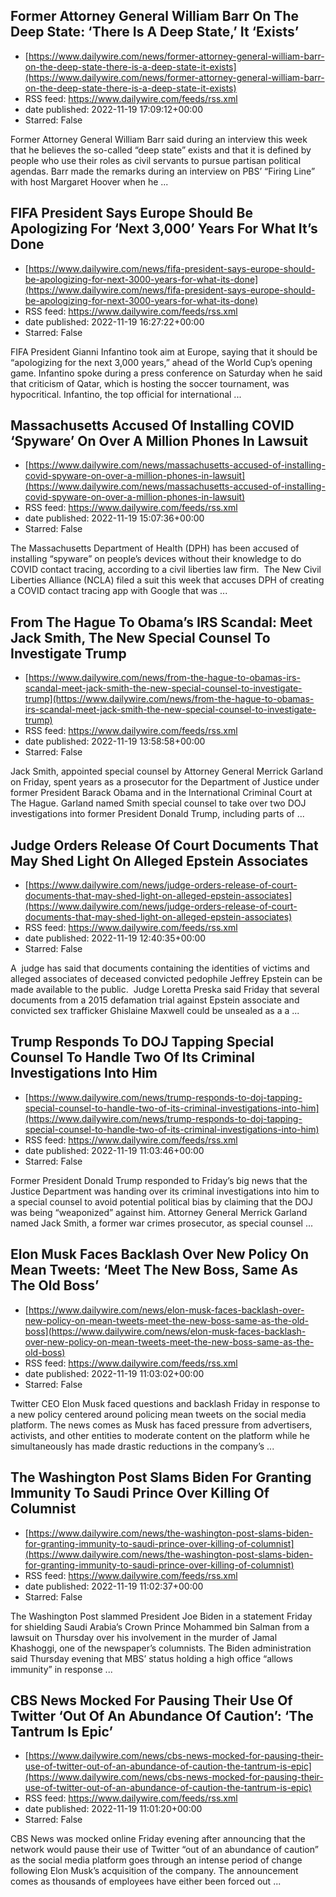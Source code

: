 ## Former Attorney General William Barr On The Deep State: ‘There Is A Deep State,’ It ‘Exists’
 - [https://www.dailywire.com/news/former-attorney-general-william-barr-on-the-deep-state-there-is-a-deep-state-it-exists](https://www.dailywire.com/news/former-attorney-general-william-barr-on-the-deep-state-there-is-a-deep-state-it-exists)
 - RSS feed: https://www.dailywire.com/feeds/rss.xml
 - date published: 2022-11-19 17:09:12+00:00
 - Starred: False

Former Attorney General William Barr said during an interview this week that he believes the so-called &#8220;deep state&#8221; exists and that it is defined by people who use their roles as civil servants to pursue partisan political agendas. Barr made the remarks during an interview on PBS&#8217; “Firing Line&#8221; with host Margaret Hoover when he ...

## FIFA President Says Europe Should Be Apologizing For ‘Next 3,000’ Years For What It’s Done
 - [https://www.dailywire.com/news/fifa-president-says-europe-should-be-apologizing-for-next-3000-years-for-what-its-done](https://www.dailywire.com/news/fifa-president-says-europe-should-be-apologizing-for-next-3000-years-for-what-its-done)
 - RSS feed: https://www.dailywire.com/feeds/rss.xml
 - date published: 2022-11-19 16:27:22+00:00
 - Starred: False

FIFA President Gianni Infantino took aim at Europe, saying that it should be “apologizing for the next 3,000 years,” ahead of the World Cup’s opening game. Infantino spoke during a press conference on Saturday when he said that criticism of Qatar, which is hosting the soccer tournament, was hypocritical. Infantino, the top official for international ...

## Massachusetts Accused Of Installing COVID ‘Spyware’ On Over A Million Phones In Lawsuit
 - [https://www.dailywire.com/news/massachusetts-accused-of-installing-covid-spyware-on-over-a-million-phones-in-lawsuit](https://www.dailywire.com/news/massachusetts-accused-of-installing-covid-spyware-on-over-a-million-phones-in-lawsuit)
 - RSS feed: https://www.dailywire.com/feeds/rss.xml
 - date published: 2022-11-19 15:07:36+00:00
 - Starred: False

The Massachusetts Department of Health (DPH) has been accused of installing “spyware” on people’s devices without their knowledge to do COVID contact tracing, according to a civil liberties law firm.  The New Civil Liberties Alliance (NCLA) filed a suit this week that accuses DPH of creating a COVID contact tracing app with Google that was ...

## From The Hague To Obama’s IRS Scandal: Meet Jack Smith, The New Special Counsel To Investigate Trump
 - [https://www.dailywire.com/news/from-the-hague-to-obamas-irs-scandal-meet-jack-smith-the-new-special-counsel-to-investigate-trump](https://www.dailywire.com/news/from-the-hague-to-obamas-irs-scandal-meet-jack-smith-the-new-special-counsel-to-investigate-trump)
 - RSS feed: https://www.dailywire.com/feeds/rss.xml
 - date published: 2022-11-19 13:58:58+00:00
 - Starred: False

Jack Smith, appointed special counsel by Attorney General Merrick Garland on Friday, spent years as a prosecutor for the Department of Justice under former President Barack Obama and in the International Criminal Court at The Hague. Garland named Smith special counsel to take over two DOJ investigations into former President Donald Trump, including parts of ...

## Judge Orders Release Of Court Documents That May Shed Light On Alleged Epstein Associates
 - [https://www.dailywire.com/news/judge-orders-release-of-court-documents-that-may-shed-light-on-alleged-epstein-associates](https://www.dailywire.com/news/judge-orders-release-of-court-documents-that-may-shed-light-on-alleged-epstein-associates)
 - RSS feed: https://www.dailywire.com/feeds/rss.xml
 - date published: 2022-11-19 12:40:35+00:00
 - Starred: False

A  judge has said that documents containing the identities of victims and alleged associates of deceased convicted pedophile Jeffrey Epstein can be made available to the public.  Judge Loretta Preska said Friday that several documents from a 2015 defamation trial against Epstein associate and convicted sex trafficker Ghislaine Maxwell could be unsealed as a a ...

## Trump Responds To DOJ Tapping Special Counsel To Handle Two Of Its Criminal Investigations Into Him
 - [https://www.dailywire.com/news/trump-responds-to-doj-tapping-special-counsel-to-handle-two-of-its-criminal-investigations-into-him](https://www.dailywire.com/news/trump-responds-to-doj-tapping-special-counsel-to-handle-two-of-its-criminal-investigations-into-him)
 - RSS feed: https://www.dailywire.com/feeds/rss.xml
 - date published: 2022-11-19 11:03:46+00:00
 - Starred: False

Former President Donald Trump responded to Friday&#8217;s big news that the Justice Department was handing over its criminal investigations into him to a special counsel to avoid potential political bias by claiming that the DOJ was being &#8220;weaponized&#8221; against him. Attorney General Merrick Garland named Jack Smith, a former war crimes prosecutor, as special counsel ...

## Elon Musk Faces Backlash Over New Policy On Mean Tweets: ‘Meet The New Boss, Same As The Old Boss’
 - [https://www.dailywire.com/news/elon-musk-faces-backlash-over-new-policy-on-mean-tweets-meet-the-new-boss-same-as-the-old-boss](https://www.dailywire.com/news/elon-musk-faces-backlash-over-new-policy-on-mean-tweets-meet-the-new-boss-same-as-the-old-boss)
 - RSS feed: https://www.dailywire.com/feeds/rss.xml
 - date published: 2022-11-19 11:03:02+00:00
 - Starred: False

Twitter CEO Elon Musk faced questions and backlash Friday in response to a new policy centered around policing mean tweets on the social media platform. The news comes as Musk has faced pressure from advertisers, activists, and other entities to moderate content on the platform while he simultaneously has made drastic reductions in the company&#8217;s ...

## The Washington Post Slams Biden For Granting Immunity To Saudi Prince Over Killing Of Columnist
 - [https://www.dailywire.com/news/the-washington-post-slams-biden-for-granting-immunity-to-saudi-prince-over-killing-of-columnist](https://www.dailywire.com/news/the-washington-post-slams-biden-for-granting-immunity-to-saudi-prince-over-killing-of-columnist)
 - RSS feed: https://www.dailywire.com/feeds/rss.xml
 - date published: 2022-11-19 11:02:37+00:00
 - Starred: False

The Washington Post slammed President Joe Biden in a statement Friday for shielding Saudi Arabia’s Crown Prince Mohammed bin Salman from a lawsuit on Thursday over his involvement in the murder of Jamal Khashoggi, one of the newspaper&#8217;s columnists. The Biden administration said Thursday evening that MBS’ status holding a high office “allows immunity” in response ...

## CBS News Mocked For Pausing Their Use Of Twitter ‘Out Of An Abundance Of Caution’: ‘The Tantrum Is Epic’
 - [https://www.dailywire.com/news/cbs-news-mocked-for-pausing-their-use-of-twitter-out-of-an-abundance-of-caution-the-tantrum-is-epic](https://www.dailywire.com/news/cbs-news-mocked-for-pausing-their-use-of-twitter-out-of-an-abundance-of-caution-the-tantrum-is-epic)
 - RSS feed: https://www.dailywire.com/feeds/rss.xml
 - date published: 2022-11-19 11:01:20+00:00
 - Starred: False

CBS News was mocked online Friday evening after announcing that the network would pause their use of Twitter &#8220;out of an abundance of caution&#8221; as the social media platform goes through an intense period of change following Elon Musk&#8217;s acquisition of the company. The announcement comes as thousands of employees have either been forced out ...
